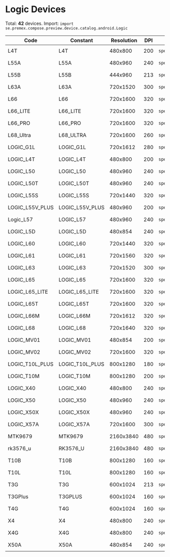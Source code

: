 # Logic Devices

Total: **42** devices. Import: `import se.premex.compose.preview.device.catalog.android.Logic`

| Code | Constant | Resolution | DPI | Compose Spec | Preview Usage |
|------|----------|------------|-----|-------------|---------------|
| L4T | L4T | 480x800 | 200 | `spec:width=480px,height=800px,dpi=200` | `@Preview(device = Logic.L4T)` |
| L55A | L55A | 480x960 | 240 | `spec:width=480px,height=960px,dpi=240` | `@Preview(device = Logic.L55A)` |
| L55B | L55B | 444x960 | 213 | `spec:width=444px,height=960px,dpi=213` | `@Preview(device = Logic.L55B)` |
| L63A | L63A | 720x1520 | 300 | `spec:width=720px,height=1520px,dpi=300` | `@Preview(device = Logic.L63A)` |
| L66 | L66 | 720x1600 | 320 | `spec:width=720px,height=1600px,dpi=320` | `@Preview(device = Logic.L66)` |
| L66_LITE | L66_LITE | 720x1600 | 320 | `spec:width=720px,height=1600px,dpi=320` | `@Preview(device = Logic.L66_LITE)` |
| L66_PRO | L66_PRO | 720x1600 | 320 | `spec:width=720px,height=1600px,dpi=320` | `@Preview(device = Logic.L66_PRO)` |
| L68_Ultra | L68_ULTRA | 720x1600 | 260 | `spec:width=720px,height=1600px,dpi=260` | `@Preview(device = Logic.L68_ULTRA)` |
| LOGIC_G1L | LOGIC_G1L | 720x1612 | 280 | `spec:width=720px,height=1612px,dpi=280` | `@Preview(device = Logic.LOGIC_G1L)` |
| LOGIC_L4T | LOGIC_L4T | 480x800 | 200 | `spec:width=480px,height=800px,dpi=200` | `@Preview(device = Logic.LOGIC_L4T)` |
| LOGIC_L50 | LOGIC_L50 | 480x960 | 240 | `spec:width=480px,height=960px,dpi=240` | `@Preview(device = Logic.LOGIC_L50)` |
| LOGIC_L50T | LOGIC_L50T | 480x960 | 240 | `spec:width=480px,height=960px,dpi=240` | `@Preview(device = Logic.LOGIC_L50T)` |
| LOGIC_L55S | LOGIC_L55S | 720x1440 | 320 | `spec:width=720px,height=1440px,dpi=320` | `@Preview(device = Logic.LOGIC_L55S)` |
| LOGIC_L55V_PLUS | LOGIC_L55V_PLUS | 480x960 | 200 | `spec:width=480px,height=960px,dpi=200` | `@Preview(device = Logic.LOGIC_L55V_PLUS)` |
| Logic_L57 | LOGIC_L57 | 480x960 | 240 | `spec:width=480px,height=960px,dpi=240` | `@Preview(device = Logic.LOGIC_L57)` |
| LOGIC_L5D | LOGIC_L5D | 480x854 | 240 | `spec:width=480px,height=854px,dpi=240` | `@Preview(device = Logic.LOGIC_L5D)` |
| LOGIC_L60 | LOGIC_L60 | 720x1440 | 320 | `spec:width=720px,height=1440px,dpi=320` | `@Preview(device = Logic.LOGIC_L60)` |
| LOGIC_L61 | LOGIC_L61 | 720x1560 | 320 | `spec:width=720px,height=1560px,dpi=320` | `@Preview(device = Logic.LOGIC_L61)` |
| LOGIC_L63 | LOGIC_L63 | 720x1520 | 300 | `spec:width=720px,height=1520px,dpi=300` | `@Preview(device = Logic.LOGIC_L63)` |
| LOGIC_L65 | LOGIC_L65 | 720x1600 | 320 | `spec:width=720px,height=1600px,dpi=320` | `@Preview(device = Logic.LOGIC_L65)` |
| LOGIC_L65_LITE | LOGIC_L65_LITE | 720x1600 | 320 | `spec:width=720px,height=1600px,dpi=320` | `@Preview(device = Logic.LOGIC_L65_LITE)` |
| LOGIC_L65T | LOGIC_L65T | 720x1600 | 320 | `spec:width=720px,height=1600px,dpi=320` | `@Preview(device = Logic.LOGIC_L65T)` |
| LOGIC_L66M | LOGIC_L66M | 720x1612 | 320 | `spec:width=720px,height=1612px,dpi=320` | `@Preview(device = Logic.LOGIC_L66M)` |
| LOGIC_L68 | LOGIC_L68 | 720x1640 | 320 | `spec:width=720px,height=1640px,dpi=320` | `@Preview(device = Logic.LOGIC_L68)` |
| LOGIC_MV01 | LOGIC_MV01 | 480x854 | 200 | `spec:width=480px,height=854px,dpi=200` | `@Preview(device = Logic.LOGIC_MV01)` |
| LOGIC_MV02 | LOGIC_MV02 | 720x1600 | 320 | `spec:width=720px,height=1600px,dpi=320` | `@Preview(device = Logic.LOGIC_MV02)` |
| LOGIC_T10L_PLUS | LOGIC_T10L_PLUS | 800x1280 | 180 | `spec:width=800px,height=1280px,dpi=180` | `@Preview(device = Logic.LOGIC_T10L_PLUS)` |
| LOGIC_T10M | LOGIC_T10M | 800x1280 | 200 | `spec:width=800px,height=1280px,dpi=200` | `@Preview(device = Logic.LOGIC_T10M)` |
| LOGIC_X40 | LOGIC_X40 | 480x800 | 240 | `spec:width=480px,height=800px,dpi=240` | `@Preview(device = Logic.LOGIC_X40)` |
| LOGIC_X50 | LOGIC_X50 | 480x960 | 240 | `spec:width=480px,height=960px,dpi=240` | `@Preview(device = Logic.LOGIC_X50)` |
| LOGIC_X50X | LOGIC_X50X | 480x960 | 240 | `spec:width=480px,height=960px,dpi=240` | `@Preview(device = Logic.LOGIC_X50X)` |
| LOGIC_X57A | LOGIC_X57A | 720x1600 | 300 | `spec:width=720px,height=1600px,dpi=300` | `@Preview(device = Logic.LOGIC_X57A)` |
| MTK9679 | MTK9679 | 2160x3840 | 480 | `spec:width=2160px,height=3840px,dpi=480` | `@Preview(device = Logic.MTK9679)` |
| rk3576_u | RK3576_U | 2160x3840 | 480 | `spec:width=2160px,height=3840px,dpi=480` | `@Preview(device = Logic.RK3576_U)` |
| T10B | T10B | 800x1280 | 160 | `spec:width=800px,height=1280px,dpi=160` | `@Preview(device = Logic.T10B)` |
| T10L | T10L | 800x1280 | 160 | `spec:width=800px,height=1280px,dpi=160` | `@Preview(device = Logic.T10L)` |
| T3G | T3G | 600x1024 | 213 | `spec:width=600px,height=1024px,dpi=213` | `@Preview(device = Logic.T3G)` |
| T3GPlus | T3GPLUS | 600x1024 | 160 | `spec:width=600px,height=1024px,dpi=160` | `@Preview(device = Logic.T3GPLUS)` |
| T4G | T4G | 600x1024 | 160 | `spec:width=600px,height=1024px,dpi=160` | `@Preview(device = Logic.T4G)` |
| X4 | X4 | 480x800 | 240 | `spec:width=480px,height=800px,dpi=240` | `@Preview(device = Logic.X4)` |
| X4G | X4G | 480x800 | 240 | `spec:width=480px,height=800px,dpi=240` | `@Preview(device = Logic.X4G)` |
| X50A | X50A | 480x854 | 240 | `spec:width=480px,height=854px,dpi=240` | `@Preview(device = Logic.X50A)` |

<!-- Generated automatically. Do not edit manually. -->
